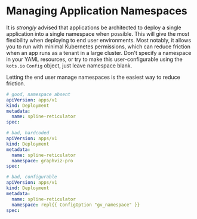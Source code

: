 # Managing Application Namespaces

It is *strongly* advised that applications be architected to deploy a single application into a single namespace when possible. This will give the most flexibility when deploying to end user environments.
Most notably, it allows you to run with minimal Kubernetes permissions, which can reduce friction when an app runs as a tenant in a large cluster.
Don't specify a namespace in your YAML resources, or try to make this user-configurable using the `kots.io` `Config` object, just leave namespace blank.

Letting the end user manage namespaces is the easiest way to reduce friction.

```yaml
# good, namespace absent
apiVersion: apps/v1
kind: Deployment
metadata:
  name: spline-reticulator
spec:
```

```yaml
# bad, hardcoded
apiVersion: apps/v1
kind: Deployment
metadata:
  name: spline-reticulator
  namespace: graphviz-pro
spec:
```

```yaml
# bad, configurable
apiVersion: apps/v1
kind: Deployment
metadata:
  name: spline-reticulator
  namespace: repl{{ ConfigOption "gv_namespace" }}
spec:
```
